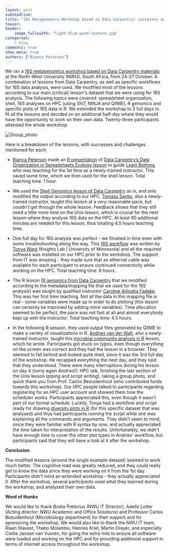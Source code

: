 ```yaml
---
layout: post
subheadline:
title: "16S Metagenomics Workshop based on Data Carpentry: successes and challenges"
teaser:
header:
    image_fullwidth: "light-blue-wood-texture.jpg"
categories:
    - blog
comments: true
show_meta: true
authors: ["Bianca Peterson"]
---
```



We ran a [16S metagenomics workshop based on Data Carpentry materials](https://nwu-eresearch.github.io/2017-10-24-ARC-16S/) at the North-West University (NWU), South Africa, from 24-27 October. A combination of lessons from Data Carpentry, as well as specific workflows for 16S data analysis, were used. We modified most of the lessons according to our main (critical) lesson's dataset that we were using for 16S analysis. The following topics were covered: spreadsheet organization, shell, 16S analyses on HPC (using Shi7, NINJA and QIIME), R genomics and specific plots of 16S data in R. We extended the workshop to 3 full days to fit all the lessons and decided on an additional half-day where they would have the opportunity to work on their own data. Twenty-three participants attended the whole workshop.

![Group_photo](/files/2017/11/16S_DC_group_photo.jpg) 

Here is a breakdown of the lessons, with successes and challenges mentioned for each:

* [Bianca Peterson](https://twitter.com/binxiepeterson) made an [R presentation](https://cdn.rawgit.com/BinxiePeterson/spreadsheet-organization/ed2db0d9/data_organization_presentation.html) of [Data Carpentry’s Data Organization in Spreadsheets Ecology lesson](http://datacarpentry.github.io/spreadsheet-ecology-lesson/) to guide [Leani Bothma](https://za.linkedin.com/in/leani-bothma-437565108), who was teaching for the 1st time as a newly-trained instructor. This saved some time, which we then used for the shell lesson. Total teaching time: 1 hour. 

* We used the [Shell Genomics lesson of Data Carpentry](http://www.datacarpentry.org/shell-genomics/) as is, and only modified the output according to our HPC. [Tomasz Sanko](https://www.researchgate.net/profile/Tomasz_Sanko), also a newly-trained instructor, taught this lesson at a very reasonable pace, but couldn’t get through the whole lesson. Feedback shows that they still need a little more time on the Unix lesson, which is crucial for the next lesson where they analyse 16S data on the HPC. At least 90 additional minutes are needed for this lesson, thus totalling 4.5 hours teaching time. 

* One full day for 16S analysis was perfect - we finished in time even with some troubleshooting along the way. This [16S workflow](https://github.com/TonyaWard/16S_Workflow) was written by [Tonya Ward](https://twitter.com/t_l_ward) (Knights Lab | University of Minnesota) and all the required software was installed on our HPC prior to the workshop. The support from IT was amazing - they made sure that an ethernet cable was available for each participant to ensure continued connectivity while working on the HPC. Total teaching time: 6 hours.

* The R lesson ([R genomics from Data Carpentry](http://www.datacarpentry.org/R-genomics/) that we modified according to the metadata/mapping file that we used for the 16S analysis) was taught by qualified instructor [Caroline Ajilogba Fadeke](https://www.researchgate.net/profile/Caroline_Ajilogba). This was her first time teaching. Not all the data in this mapping file is real - some variables were made up in order to do plotting (this lesson can certainly be improved by adding more variables). Time allocation seemed to be perfect, the pace was not fast at all and almost everybody kept up with the instructor. Total teaching time: 4.5 hours.

* In the following R session, they used output files generated by QIIME to make a variety of visualizations in R. [Andries van der Walt](https://twitter.com/an3svdw), also a newly-trained instructor, taught this [microbial community analysis in R](https://github.com/brandries/SC_workshop_NWU26-27/blob/master/software_carpentry_16s_R.md) lesson, which he wrote. Participants got stuck on typos, even though everything on the screen was correct and they had the lesson in a browser. They seemed to fall behind and looked quite tired, since it was the 3rd full day of the workshop. He recapped everything the next day, and they said that they understood. There were many interruptions during his lesson on day 4 (sorry again Andries!): HPC talk, finishing the last section of the Unix lesson (piping and script writing), taking a group photo, and quick thank you from Prof. Carlos Bezuidenhout (who contributed funds towards this workshop). Our HPC people talked to participants regarding registering for an HPC user account and showed them how the scheduler works. Participants appreciated this, even though it wasn't part of our formal schedule. Luckily, Tonya had a workflow and script ready for drawing [diversity plots in R](https://github.com/TonyaWard/QIIME_data_R) (for this specific dataset that was analysed) and thus had participants running the script while she was explaining all the commands and arguments. They didn't seem to mind, since they were familiar with R syntax by now, and actually appreciated the time taken for interpretation of the results. Unfortunately, we didn't have enough time to cover the other plot types in Andries' workflow, but participants said that they will have a look at it after the workshop.

**Conclusion**

The modified lessons (around the single example dataset) seemed to work much better. The cognitive load was greatly reduced, and they could really get to know the data since they were working on it from the 1st day. Participants didn’t mind an extended workshop - they actually appreciated it. After the workshop, several participants used what they learned during the workshop, and analysed their own data. 

**Word of thanks**

We would like to thank Boeta Pretorius (NWU IT Director), Adelle Lotter (Acting director: NWU Academic and Office Solutions) and Professor Carlos Bezuidenhout (Microbiology department) for their support and for sponsoring the workshop. We would also like to thank the NWU IT team, Riaan Stavast, Thabo Molambo, Hannes Kriel, Martin Dreyer, and especially Ciellie Jansen van Vuuren, for going the extra mile to ensure all software were loaded and working on the HPC and for providing additional support in terms of internet access throughout the workshop.
